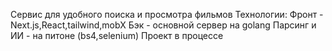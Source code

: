 Сервис для удобного поиска и просмотра фильмов
Технологии:
Фронт - Next.js,React,tailwind,mobX
Бэк - основной сервер на golang
Парсинг и ИИ - на питоне (bs4,selenium)
Проект в процессе
